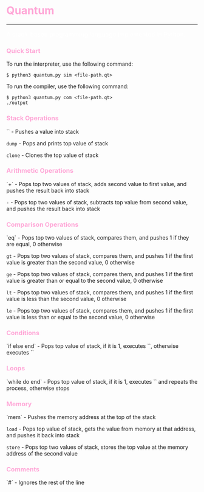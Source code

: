 <h1 style="color: #ffa7d7;">Quantum</h1>

---

<p style="color: #ffffff; font-size: 16px;">A stack-based programming language implemented in Python.</p>

[//]: # (Quick Start section)
<h3 style="color: #ffa7d7;">Quick Start</h3>
To run the interpreter, use the following command:

```console
$ python3 quantum.py sim <file-path.qt>
```

To run the compiler, use the following command:

```console
$ python3 quantum.py com <file-path.qt>
./output
```

[//]: # (Push, dump, clone)
<h3 style="color: #ffa7d7;">Stack Operations</h3>
`<val>` - Pushes a value into stack

`dump` - Pops and prints top value of stack

`clone` - Clones the top value of stack

[//]: # (+ -)
<h3 style="color: #ffa7d7;">Arithmetic Operations</h3>
`+` - Pops top two values of stack, adds second value to first value, and pushes the result back into
stack

`-` - Pops top two values of stack, subtracts top value from second value, and pushes the result back
into stack

[//]: # (Eq, gt, ge, lt, le)
<h3 style="color: #ffa7d7;">Comparison Operations</h3>
`eq` - Pops top two values of stack, compares them, and pushes 1 if they are equal, 0 otherwise

`gt` - Pops top two values of stack, compares them, and pushes 1 if the first value is greater than the second value, 0
otherwise

`ge` - Pops top two values of stack, compares them, and pushes 1 if the first value is greater than or equal to the
second value, 0 otherwise

`lt` - Pops top two values of stack, compares them, and pushes 1 if the first value is less than the second value, 0
otherwise

`le` - Pops top two values of stack, compares them, and pushes 1 if the first value is less than or equal to the second
value, 0 otherwise

[//]: # (If, else, end)
<h3 style="color: #ffa7d7;">Conditions</h3>
`if <if-body> else <else-body> end` - Pops top value of stack, if it is 1, executes `<if-body>`, otherwise
executes `<else-body>`

[//]: # (While, do, end)
<h3 style="color: #ffa7d7;">Loops</h3>
`while <condition> do <body> end` - Pops top value of stack, if it is 1, executes `<body>` and repeats the process,
otherwise stops

[//]: # (Mem, load, store)
<h3 style="color: #ffa7d7;">Memory</h3>
`mem` - Pushes the memory address at the top of the stack

`load` - Pops top value of stack, gets the value from memory at that address, and pushes it back into stack

`store` - Pops top two values of stack, stores the top value at the memory address of the second value

[//]: # (#)
<h3 style="color: #ffa7d7;">Comments</h3>
`#` - Ignores the rest of the line
